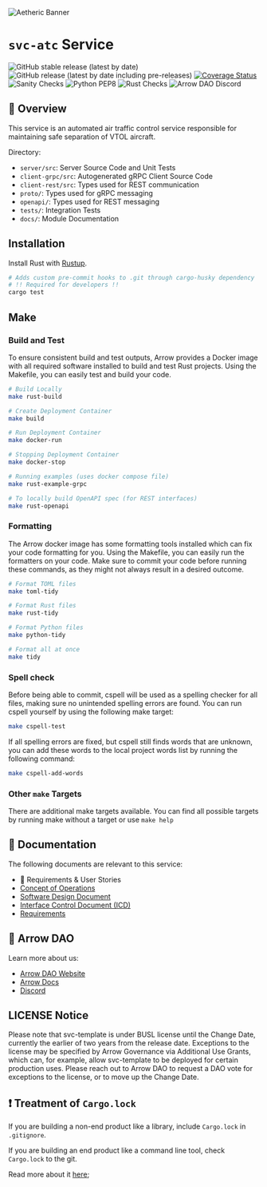 ![Aetheric Banner](https://github.com/aetheric-oss/.github/blob/main/assets/readme-banner.png)

# `svc-atc` Service

![GitHub stable release (latest by date)](https://img.shields.io/github/v/release/aetheric-oss/svc-atc?sort=semver&color=green) ![GitHub release (latest by date including pre-releases)](https://img.shields.io/github/v/release/aetheric-oss/svc-atc?include_prereleases) [![Coverage Status](https://coveralls.io/repos/github/aetheric-oss/svc-atc/badge.svg?branch=develop)](https://coveralls.io/github/aetheric-oss/svc-atc)
![Sanity Checks](https://github.com/aetheric-oss/svc-atc/actions/workflows/sanity_checks.yml/badge.svg?branch=develop) ![Python PEP8](https://github.com/aetheric-oss/svc-atc/actions/workflows/python_ci.yml/badge.svg?branch=develop) ![Rust Checks](https://github.com/aetheric-oss/svc-atc/actions/workflows/rust_ci.yml/badge.svg?branch=develop) 
![Arrow DAO Discord](https://img.shields.io/discord/853833144037277726?style=plastic)

## :telescope: Overview

This service is an automated air traffic control service responsible for maintaining safe separation of VTOL aircraft.

Directory:
- `server/src`: Server Source Code and Unit Tests
- `client-grpc/src`: Autogenerated gRPC Client Source Code
- `client-rest/src`: Types used for REST communication
- `proto/`: Types used for gRPC messaging
- `openapi/`: Types used for REST messaging
- `tests/`: Integration Tests
- `docs/`: Module Documentation

## Installation

Install Rust with [Rustup](https://www.rust-lang.org/tools/install).

```bash
# Adds custom pre-commit hooks to .git through cargo-husky dependency
# !! Required for developers !!
cargo test
```

## Make

### Build and Test

To ensure consistent build and test outputs, Arrow provides a Docker image with all required software installed to build and test Rust projects.
Using the Makefile, you can easily test and build your code.

```bash
# Build Locally
make rust-build

# Create Deployment Container
make build

# Run Deployment Container
make docker-run

# Stopping Deployment Container
make docker-stop

# Running examples (uses docker compose file)
make rust-example-grpc

# To locally build OpenAPI spec (for REST interfaces)
make rust-openapi
```

### Formatting

The Arrow docker image has some formatting tools installed which can fix your code formatting for you.
Using the Makefile, you can easily run the formatters on your code.
Make sure to commit your code before running these commands, as they might not always result in a desired outcome.

```bash
# Format TOML files
make toml-tidy

# Format Rust files
make rust-tidy

# Format Python files
make python-tidy

# Format all at once
make tidy
```

### Spell check

Before being able to commit, cspell will be used as a spelling checker for all files, making sure no unintended spelling errors are found.
You can run cspell yourself by using the following make target:
```bash
make cspell-test
```

If all spelling errors are fixed, but cspell still finds words that are unknown, you can add these words to the local project words list by running the following command:
```bash
make cspell-add-words
```

### Other `make` Targets

There are additional make targets available. You can find all possible targets by running make without a target or use `make help`

## :scroll: Documentation
The following documents are relevant to this service:
- :construction: Requirements & User Stories
- [Concept of Operations](./docs/conops.md)
- [Software Design Document](./docs/sdd.md)
- [Interface Control Document (ICD)](./docs/icd.md)
- [Requirements](https://nocodb.arrowair.com/dashboard/#/nc/view/1f06e270-d36d-41cb-85ea-25a5d5d60c77)

## :busts_in_silhouette: Arrow DAO
Learn more about us:
- [Arrow DAO Website](https://www.arrowair.com/)
- [Arrow Docs](https://www.arrowair.com/docs/intro)
- [Discord](https://discord.com/invite/arrow)

## LICENSE Notice

Please note that svc-template is under BUSL license until the Change Date, currently the earlier of two years from the release date. Exceptions to the license may be specified by Arrow Governance via Additional Use Grants, which can, for example, allow svc-template to be deployed for certain production uses. Please reach out to Arrow DAO to request a DAO vote for exceptions to the license, or to move up the Change Date.

## :exclamation: Treatment of `Cargo.lock`
If you are building a non-end product like a library, include `Cargo.lock` in `.gitignore`.

If you are building an end product like a command line tool, check `Cargo.lock` to the git. 

Read more about it [here](https://doc.rust-lang.org/cargo/guide/cargo-toml-vs-cargo-lock.html);
